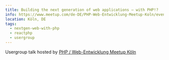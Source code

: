 ```yaml
---
title: Building the next generation of web applications – with PHP!?
info: https://www.meetup.com/de-DE/PHP-Web-Entwicklung-Meetup-Koln/events/268532543/
location: Köln, DE
tags:
  - nextgen-web-with-php
  - reactphp
  - usergroup
---
```

Usergroup talk hosted by <a href="https://www.meetup.com/de-DE/PHP-Web-Entwicklung-Meetup-Koln/">PHP / Web-Entwicklung Meetup Köln</a>

